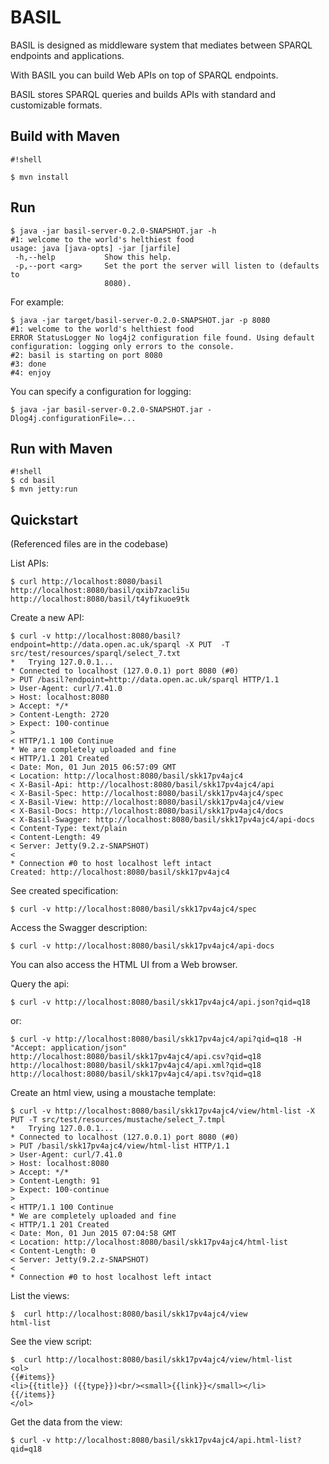 # BASIL #
BASIL is designed as middleware system that mediates between SPARQL endpoints and applications.

With BASIL you can build Web APIs on top of SPARQL endpoints.

BASIL stores SPARQL queries and builds APIs with standard and customizable formats.

## Build with Maven ##

```
#!shell

$ mvn install
```

## Run ##
```
$ java -jar basil-server-0.2.0-SNAPSHOT.jar -h
#1: welcome to the world's helthiest food
usage: java [java-opts] -jar [jarfile]
 -h,--help           Show this help.
 -p,--port <arg>     Set the port the server will listen to (defaults to
                     8080).
```

For example:

```
$ java -jar target/basil-server-0.2.0-SNAPSHOT.jar -p 8080
#1: welcome to the world's helthiest food
ERROR StatusLogger No log4j2 configuration file found. Using default configuration: logging only errors to the console.
#2: basil is starting on port 8080
#3: done
#4: enjoy
```

You can specify a configuration for logging:

```
$ java -jar basil-server-0.2.0-SNAPSHOT.jar -Dlog4j.configurationFile=...
```

## Run with Maven ##

```
#!shell
$ cd basil
$ mvn jetty:run
```


## Quickstart

(Referenced files are in the codebase)

List APIs:

```
$ curl http://localhost:8080/basil
http://localhost:8080/basil/qxib7zacli5u
http://localhost:8080/basil/t4yfikuoe9tk
```

Create a new API:

```
$ curl -v http://localhost:8080/basil?endpoint=http://data.open.ac.uk/sparql -X PUT  -T src/test/resources/sparql/select_7.txt
*   Trying 127.0.0.1...
* Connected to localhost (127.0.0.1) port 8080 (#0)
> PUT /basil?endpoint=http://data.open.ac.uk/sparql HTTP/1.1
> User-Agent: curl/7.41.0
> Host: localhost:8080
> Accept: */*
> Content-Length: 2720
> Expect: 100-continue
> 
< HTTP/1.1 100 Continue
* We are completely uploaded and fine
< HTTP/1.1 201 Created
< Date: Mon, 01 Jun 2015 06:57:09 GMT
< Location: http://localhost:8080/basil/skk17pv4ajc4
< X-Basil-Api: http://localhost:8080/basil/skk17pv4ajc4/api
< X-Basil-Spec: http://localhost:8080/basil/skk17pv4ajc4/spec
< X-Basil-View: http://localhost:8080/basil/skk17pv4ajc4/view
< X-Basil-Docs: http://localhost:8080/basil/skk17pv4ajc4/docs
< X-Basil-Swagger: http://localhost:8080/basil/skk17pv4ajc4/api-docs
< Content-Type: text/plain
< Content-Length: 49
< Server: Jetty(9.2.z-SNAPSHOT)
< 
* Connection #0 to host localhost left intact
Created: http://localhost:8080/basil/skk17pv4ajc4
```

See created specification:

```
$ curl -v http://localhost:8080/basil/skk17pv4ajc4/spec
```

Access the Swagger description:

```
$ curl -v http://localhost:8080/basil/skk17pv4ajc4/api-docs
```
You can also access the HTML UI from a Web browser.

Query the api:

```
$ curl -v http://localhost:8080/basil/skk17pv4ajc4/api.json?qid=q18
```

or:

```
$ curl -v http://localhost:8080/basil/skk17pv4ajc4/api?qid=q18 -H "Accept: application/json"
http://localhost:8080/basil/skk17pv4ajc4/api.csv?qid=q18
http://localhost:8080/basil/skk17pv4ajc4/api.xml?qid=q18
http://localhost:8080/basil/skk17pv4ajc4/api.tsv?qid=q18
```

Create an html view, using a moustache template:

```
$ curl -v http://localhost:8080/basil/skk17pv4ajc4/view/html-list -X PUT -T src/test/resources/mustache/select_7.tmpl
*   Trying 127.0.0.1...
* Connected to localhost (127.0.0.1) port 8080 (#0)
> PUT /basil/skk17pv4ajc4/view/html-list HTTP/1.1
> User-Agent: curl/7.41.0
> Host: localhost:8080
> Accept: */*
> Content-Length: 91
> Expect: 100-continue
> 
< HTTP/1.1 100 Continue
* We are completely uploaded and fine
< HTTP/1.1 201 Created
< Date: Mon, 01 Jun 2015 07:04:58 GMT
< Location: http://localhost:8080/basil/skk17pv4ajc4/html-list
< Content-Length: 0
< Server: Jetty(9.2.z-SNAPSHOT)
< 
* Connection #0 to host localhost left intact
```

List the views:

```
$  curl http://localhost:8080/basil/skk17pv4ajc4/view
html-list

```

See the view script:

```
$  curl http://localhost:8080/basil/skk17pv4ajc4/view/html-list
<ol>
{{#items}}
<li>{{title}} ({{type}})<br/><small>{{link}}</small></li>
{{/items}}
</ol>
```

Get the data from the view:

```
$ curl -v http://localhost:8080/basil/skk17pv4ajc4/api.html-list?qid=q18
```

